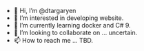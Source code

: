 - 👋 Hi, I’m @dtargaryen
- 👀 I’m interested in developing website.
- 🌱 I’m currently learning docker and C# 9.
- 💞️ I’m looking to collaborate on ... uncertain.
- 📫 How to reach me ... TBD.

<!---
dtargaryen/dtargaryen is a ✨ special ✨ repository because its `README.md` (this file) appears on your GitHub profile.
You can click the Preview link to take a look at your changes.
--->
